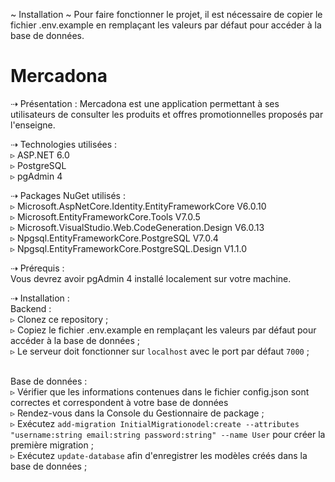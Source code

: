 
~ Installation ~
Pour faire fonctionner le projet, il est nécessaire de copier le fichier .env.example en remplaçant les valeurs par défaut pour accéder à la base de données. 

Mercadona
====================================================

⇢ Présentation :
Mercadona est une application permettant à ses utilisateurs de consulter les produits et offres promotionnelles proposés par l'enseigne.

⇢ Technologies utilisées :
<br>▹ ASP.NET 6.0
<br>▹ PostgreSQL
<br>▹ pgAdmin 4

⇢ Packages NuGet utilisés :
<br>▹ Microsoft.AspNetCore.Identity.EntityFrameworkCore V6.0.10
<br>▹ Microsoft.EntityFrameworkCore.Tools V7.0.5
<br>▹ Microsoft.VisualStudio.Web.CodeGeneration.Design V6.0.13
<br>▹ Npgsql.EntityFrameworkCore.PostgreSQL V7.0.4
<br>▹ Npgsql.EntityFrameworkCore.PostgreSQL.Design V1.1.0

⇢ Prérequis :
<br>Vous devrez avoir pgAdmin 4 installé localement sur votre machine.

⇢ Installation :
<br>Backend :
<br>▹ Clonez ce repository ;
<br>▹ Copiez le fichier .env.example en remplaçant les valeurs par défaut pour accéder à la base de données ;
<br>▹ Le serveur doit fonctionner sur `localhost` avec le port par défaut `7000` ;
<br>

<br>Base de données :
<br>▹ Vérifier que les informations contenues dans le fichier config.json sont correctes et correspondent à votre base de données
<br>▹ Rendez-vous dans la Console du Gestionnaire de package ;
<br>▹ Exécutez `add-migration InitialMigrationodel:create --attributes "username:string email:string password:string" --name User` pour créer la première migration ;
<br>▹ Exécutez `update-database` afin d'enregistrer les modèles créés dans la base de données ;
<br>


